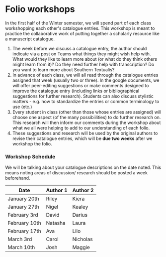 # Folio workshops

In the first half of the Winter semester, we will spend part of each class workshopping each other's catalogue entries. This workshop is meant to practice the collaborative work of putting together a scholarly resource like a manuscript catalogue.

1. The week before we discuss a catalogue entry, the author should indicate via a post on Teams what things they might wish help with. What would they like to learn more about (or what do they think others might learn from it)? Do they need further help with transcription? Do you want to learn more about Southern Textualis?&#x20;
2. In advance of each class, we will all read through the catalogue entries assigned  that week (usually two or three). In the google documents, we will offer peer-editing suggestions or make comments designed to improve the catalogue entry (including links or bibliographical suggestions for further research). Students can also discuss stylistic matters - e.g. how to standardize the entries or common terminology to use (etc.)
3. Every student in class (other than those whose entries are assigned) will choose one aspect (of the many possibiilities) to do further research on. This research will then inform our comments during the workshop about what we all were helping to add to our understanding of each folio.&#x20;
4. These suggestions and research will be used by the original authors to revise their catalogue entries, which will be **due two weeks** after we workshop the folio.&#x20;

### Workshop Schedule

We will be talking about your catalogue descriptions on the date noted. This means noting areas of discussion/ research should be posted a week beforehand.&#x20;

| Date          | Author 1 | Author 2 |
| ------------- | -------- | -------- |
| January 20th  | Riley    | Kiera    |
| January 27th  | Nigel    | Kealey   |
| February 3rd  | David    | Darius   |
| February 10th | Natasha  | Laura    |
| February 17th | Ava      | Lilo     |
| March 3rd     | Carol    | Nicholas |
| March 10th    | Josh     | Maggie   |

